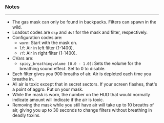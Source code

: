 ### Notes
---
- The gas mask can only be found in backpacks. Filters can spawn in the wild.
- Loadout codes are `dsp` and `dsf` for the mask and filter, respectively.
- Configuration codes are:
	- `worn`: Start with the mask on.
	- `lf`: Air in left filter (1-1400).
	- `rf`: Air in right filter (1-1400).
- CVars are:
	- `spicy_breathingvolume [0.0 - 1.0]`: Sets the volume for the breathing sound effect. Set to 0 to disable. 
- Each filter gives you 900 breaths of air. Air is depleted each time you breathe in.
- All air is toxic except that in secret sectors. If your screen flashes, that's a point of aggro. Put on your mask.
- While the mask is worn, the number on the HUD that would normally indicate amount will indicate if the air is toxic.
- Removing the mask while you still have air will take up to 10 breaths of air, giving you up to 30 seconds to change filters without breathing in deadly toxins.